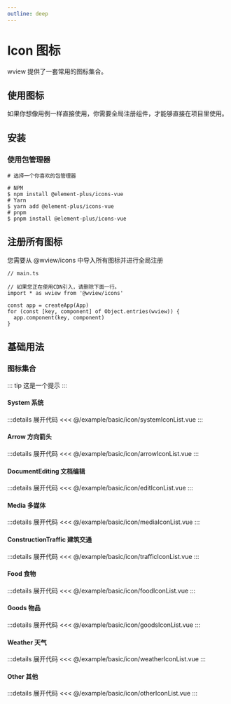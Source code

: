 ```yaml
---
outline: deep
---
```


# Icon 图标

wview 提供了一套常用的图标集合。

## 使用图标

如果你想像用例一样直接使用，你需要全局注册组件，才能够直接在项目里使用。

## 安装

### 使用包管理器

```shell  
# 选择一个你喜欢的包管理器

# NPM
$ npm install @element-plus/icons-vue
# Yarn
$ yarn add @element-plus/icons-vue
# pnpm
$ pnpm install @element-plus/icons-vue
```

## 注册所有图标

您需要从 @wview/icons 中导入所有图标并进行全局注册

```shell
// main.ts

// 如果您正在使用CDN引入，请删除下面一行。
import * as wview from '@wview/icons'

const app = createApp(App)
for (const [key, component] of Object.entries(wview)) {
  app.component(key, component)
}
```

## 基础用法

### 图标集合

<!-- <script lang='ts'>
export default {
  data() {
    return {
      dynamicComponent: null
    }
  },
  mounted() {
    import ('../../example/basic/ExampleIcon.vue').then(module => {
      this.dynamicComponent = module.default
    })
  }
}
</script>

<ClientOnly>
  <component v-if="dynamicComponent" :is="dynamicComponent"></component>
</ClientOnly>

:::details 展开代码
<<< @/example/basic/ExampleIcon.vue
::: -->

::: tip
这是一个提示
:::

#### System 系统

<script lang="ts" setup>
  import systemIconList from '@/example/basic/icon/systemIconList.vue'
  import arrowIconList from '@/example/basic/icon/arrowIconList.vue'

  import editIconIconList from '@/example/basic/icon/editIconList.vue'
  import foodIconList from '@/example/basic/icon/foodIconList.vue'
  import goodsIconList from '@/example/basic/icon/goodsIconList.vue'
  import mediaIconList from '@/example/basic/icon/mediaIconList.vue'
  import trafficIconList from '@/example/basic/icon/trafficIconList.vue'
  import weatherIconList from '@/example/basic/icon/weatherIconList.vue'
  import otherIconList from '@/example/basic/icon/otherIconList.vue'
</script>

<ClientOnly>
  <systemIconList/>
</ClientOnly>

:::details 展开代码
<<< @/example/basic/icon/systemIconList.vue
:::

#### Arrow 方向箭头

<ClientOnly>
  <arrowIconList/>
</ClientOnly>

:::details 展开代码
<<< @/example/basic/icon/arrowIconList.vue
:::

#### DocumentEditing 文档编辑


<ClientOnly>
  <editIconList/>
</ClientOnly>

:::details 展开代码
<<< @/example/basic/icon/editIconList.vue
:::

#### Media 多媒体

<ClientOnly>
  <mediaIconList/>
</ClientOnly>

:::details 展开代码
<<< @/example/basic/icon/mediaIconList.vue
:::

#### ConstructionTraffic 建筑交通

<ClientOnly>
  <trafficIconList/>
</ClientOnly>

:::details 展开代码
<<< @/example/basic/icon/trafficIconList.vue
:::

#### Food 食物

<ClientOnly>
  <foodIconList/>
</ClientOnly>

:::details 展开代码
<<< @/example/basic/icon/foodIconList.vue
:::

#### Goods 物品

<ClientOnly>
  <goodsIconList/>
</ClientOnly>

:::details 展开代码
<<< @/example/basic/icon/goodsIconList.vue
:::

#### Weather 天气

<ClientOnly>
  <weatherIconList/>
</ClientOnly>

:::details 展开代码
<<< @/example/basic/icon/weatherIconList.vue
:::

#### Other 其他

<ClientOnly>
  <otherIconList/>
</ClientOnly>

:::details 展开代码
<<< @/example/basic/icon/otherIconList.vue
:::
